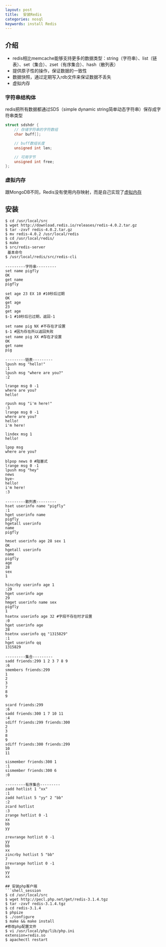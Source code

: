 ```yaml
---
layout: post
title:  安装Redis
categories: nosql
keywords: install Redis
---
```


## 介绍
- redis相比memcache能够支持更多的数据类型：string（字符串）、list（链表）、set（集合）、zset（有序集合）、hash（散列表）
- 提供原子性的操作，保证数据的一致性
- 数据快照，通过定期写入rdb文件来保证数据不丢失
- 虚拟内存

### 字符串结构体
redis把所有数据都通过SDS（simple dynamic string简单动态字符串）保存成字符串类型
```c
struct sdshdr {
    // 存储字符串的字符数组
    char buff[];

    // buff数组长度
    unsigned int len;

    // 可用字节
    unsigned int free;
};
```

### 虚拟内存
跟MongoDB不同，Redis没有使用内存映射，而是自己实现了[虚拟内存](http://www.redis.cn/topics/internals-vm)

## 安装
```shell
$ cd /usr/local/src
$ wget http://download.redis.io/releases/redis-4.0.2.tar.gz
$ tar -zxvf redis-4.0.2.tar.gz
$ mv redis-4.0.2 /usr/local/redis
$ cd /usr/local/redis/
$ make
$ src/redis-server
 基本命令
$ /usr/local/redis/src/redis-cli

---------字符串---------
set name pigfly
OK
get name
pigfly

set age 23 EX 10 #10秒后过期
OK
get age
23
get age
$-1 #10秒后已过期，返回-1

set name pig NX #不存在才设置
$-1 #因为存在所以返回失败
set name pig XX #存在才设置
OK
get name
pig

---------链表---------
lpush msg "hello!"
:1
lpush msg "where are you?"
:2

lrange msg 0 -1
where are you?
hello!

rpush msg "i'm here!"
:3
lrange msg 0 -1
where are you?
hello!
i'm here!

lindex msg 1
hello!

lpop msg
where are you?

blpop news 0 #阻塞式
lrange msg 0 -1
lpush msg "hey"
news
bye~
hello!
i'm here!
:3

---------散列表---------
hset userinfo name "pigfly"
:1
hget userinfo name
pigfly
hgetall userinfo
name
pigfly

hmset userinfo age 28 sex 1
OK
hgetall userinfo
name
pigfly
age
28
sex
1

hincrby userinfo age 1
:29
hget userinfo age
29
hmget userinfo name sex
pigfly
1
hsetnx userinfo age 32 #字段不存在时才设置
:0
hget userinfo age
28
hsetnx userinfo qq "1315829"
:1
hget userinfo qq
1315829

---------集合---------
sadd friends:299 1 2 3 7 8 9
:6
smembers friends:299
1
2
3
7
8
9

scard friends:299
:6
sadd friends:300 1 7 10 11
:4
sdiff friends:299 friends:300
2
3
8
9
sdiff friends:300 friends:299
10
11

sismember friends:300 1
:1
sismember friends:300 6
:0

---------有序集合---------
zadd hotlist 1 "xx"
:1
zadd hotlist 5 "yy" 2 "bb"
:2
zcard hotlist
:3
zrange hotlist 0 -1
xx
bb
yy

zrevrange hotlist 0 -1
yy
bb
xx
zincrby hotlist 5 "bb"
7
zrevrange hotlist 0 -1
bb
yy
xx

## 安装php客户端
```shell_session
$ cd /usr/local/src
$ wget http://pecl.php.net/get/redis-3.1.4.tgz
$ tar -zxvf redis-3.1.4.tgz
$ cd redis-3.1.4
$ phpize
$ ./configure
$ make && make install
#修改php配置文件
$ vi /usr/local/php/lib/php.ini
extension=redis.so
$ apachectl restart
```